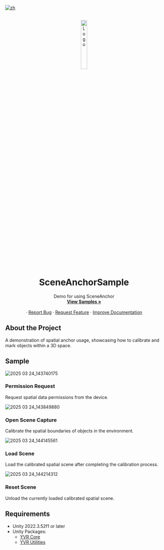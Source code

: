 [![zh](https://img.shields.io/badge/lang-zh-blue.svg)](./README.zh.md)

<!-- PROJECT LOGO -->
<br />
<div align="center">
    <a href="https://github.com/PlayForDreamDevelopers/PlatformSample-Unity">
        <img src="https://www.pfdm.cn/en/static/img/logo.2b1b07e.png" alt="Logo" width="20%">
    </a>
    <h1 align="center">SceneAnchorSample</h1>
    <p align="center">
        Demo for using SceneAnchor
        <br />
        <a href="https://github.com/PlayForDreamDevelopers/SceneAnchorSample-Unity/blob/main/README.md"><strong>View Samples »</strong></a>
        <br />
        <br />
        <a href="https://github.com/PlayForDreamDevelopers/SceneAnchorSample-Unity"></a>
        &middot;
        <a href="https://github.com/PlayForDreamDevelopers/SceneAnchorSample-Unity/issues/new?template=bug_report.yml">Report Bug</a>
        &middot;
        <a href="https://github.com/PlayForDreamDevelopers/SceneAnchorSample-Unity/issues/new?template=feature_request.yml">Request Feature</a>
        &middot;
        <a href="https://github.com/PlayForDreamDevelopers/SceneAnchorSample-Unity/issues/new?template=documentation_update.yml">Improve Documentation</a>
    </p>
</div>

## About the Project

A demonstration of spatial anchor usage, showcasing how to calibrate and mark objects within a 3D space.

## Sample

![2025 03 24_143740175](https://github.com/user-attachments/assets/4908f0e2-0001-40db-a547-f589ff8ac90b)

### Permission Request

Request spatial data permissions from the device.

![2025 03 24_143849880](https://github.com/user-attachments/assets/59dbeb09-e4db-421b-a5ad-50dd6d03aac4)

### Open Scene Capture

Calibrate the spatial boundaries of objects in the environment.

![2025 03 24_144145561](https://github.com/user-attachments/assets/294f313b-f82c-440c-b961-902de32dfee5)

### Load Scene

Load the calibrated spatial scene after completing the calibration process.

![2025 03 24_144214312](https://github.com/user-attachments/assets/32a51f7d-203b-4c07-9711-67124b5bc0ae)

### Reset Scene

Unload the currently loaded calibrated spatial scene.


## Requirements

-   Unity 2022.3.52f1 or later
-   Unity Packages:
    -   [YVR Core](https://github.com/PlayForDreamDevelopers/com.yvr.core-mirror)
    -   [YVR Utilities](https://github.com/PlayForDreamDevelopers/com.yvr.Utilities-mirror)
